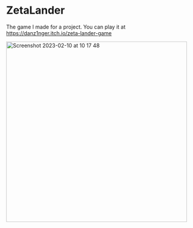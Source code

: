 # ZetaLander
The game I made for a project. You can play it at https://danz1nger.itch.io/zeta-lander-game 

<img width="485" alt="Screenshot 2023-02-10 at 10 17 48" src="https://user-images.githubusercontent.com/37594564/218808545-9a0883ca-df58-4546-bba1-0c8ff9fec504.png">
